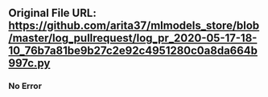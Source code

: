 ## Original File URL: https://github.com/arita37/mlmodels_store/blob/master/log_pullrequest/log_pr_2020-05-17-18-10_76b7a81be9b27c2e92c4951280c0a8da664b997c.py<br />

### No Error